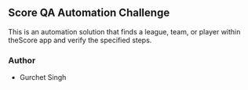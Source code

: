 ## Score QA Automation Challenge

This is an automation solution that finds a league, team, or player within theScore app and verify the specified steps.


### Author

* Gurchet Singh
